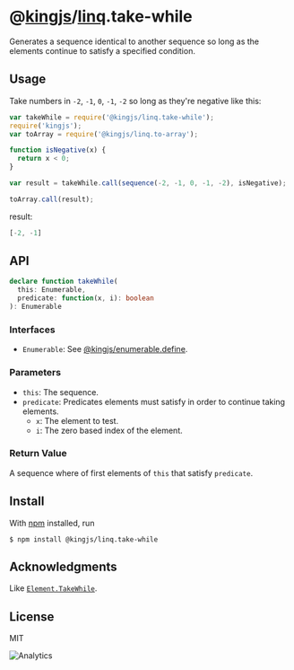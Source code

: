# @[kingjs](https://www.npmjs.com/package/kingjs)/[linq](https://www.npmjs.com/package/@kingjs/linq).take-while
Generates a sequence identical to another sequence so long as the elements continue to satisfy a specified condition.
## Usage
Take numbers in `-2`, `-1`, `0`, `-1`, `-2` so long as they're negative like this:
```js
var takeWhile = require('@kingjs/linq.take-while');
require('kingjs');
var toArray = require('@kingjs/linq.to-array');

function isNegative(x) {
  return x < 0;
}

var result = takeWhile.call(sequence(-2, -1, 0, -1, -2), isNegative);

toArray.call(result);
```
result:
```js
[-2, -1]
```
## API
```ts
declare function takeWhile(
  this: Enumerable,
  predicate: function(x, i): boolean
): Enumerable
```
### Interfaces
- `Enumerable`: See [@kingjs/enumerable.define](https://www.npmjs.com/package/@kingjs/enumerable.define).

### Parameters
- `this`: The sequence.
- `predicate`: Predicates elements must satisfy in order to continue taking elements.
  - `x`: The element to test.
  - `i`: The zero based index of the element.

### Return Value
A sequence where of first elements of `this` that satisfy `predicate`. 

## Install
With [npm](https://npmjs.org/) installed, run
```
$ npm install @kingjs/linq.take-while
```
## Acknowledgments
Like [`Element.TakeWhile`](https://msdn.microsoft.com/en-us/library/bb548775(v=vs.110).aspx).
## License
MIT

![Analytics](https://analytics.kingjs.net/linq/take-while)
